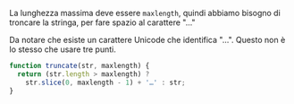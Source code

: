 La lunghezza massima deve essere `maxlength`, quindi abbiamo bisogno di troncare la stringa, per fare spazio al carattere "..."

Da notare che esiste un carattere Unicode che identifica "...". Questo non è lo stesso che usare tre punti.

```js run demo
function truncate(str, maxlength) {
  return (str.length > maxlength) ?
    str.slice(0, maxlength - 1) + '…' : str;
}
```
